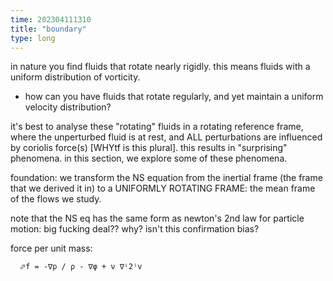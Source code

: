 ```yaml
---
time: 202304111310
title: "boundary"
type: long
---
```


in nature you find fluids that rotate nearly rigidly. this means fluids with a 
uniform distribution of vorticity. 
  - how can you have fluids that rotate regularly, and yet maintain a uniform 
    velocity distribution?

it's best to analyse these "rotating" fluids in a rotating reference frame, 
where the unperturbed fluid is at rest, and ALL perturbations are influenced by 
coriolis force(s) [WHYtf is this plural]. this results in "surprising" 
phenomena. in this section, we explore some of these phenomena.

foundation: we transform the NS equation from the inertial frame (the frame that 
we derived it in) to a UNIFORMLY ROTATING FRAME: the mean frame of the flows we 
study. 

note that the NS eq has the same form as newton's 2nd law for particle motion: 
big fucking deal?? why? isn't this confirmation bias?

force per unit mass:
```
  ⬀f = -∇p / ρ - ∇φ + ν ∇⁽2⁾v
```



